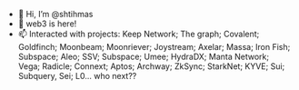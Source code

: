 - 👋 Hi, I’m @shtihmas
- 👀 web3 is here! 
- 📫 Interacted with projects: Keep Network; The graph; Covalent; Goldfinch; Moonbeam; Moonriever; Joystream; Axelar; Massa; Iron Fish; Subspace; Aleo; SSV; Subspace; Umee; HydraDX; Manta Network; Vega; Radicle; Connext; Aptos; Archway; ZkSync; StarkNet; KYVE; Sui; Subquery, Sei; L0... who next??

<!---
I try to contribute to the development of WEB3 at a very early stage 8)
--->
